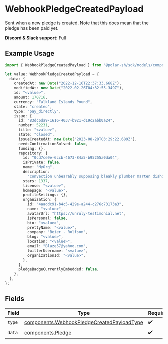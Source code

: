 # WebhookPledgeCreatedPayload

Sent when a new pledge is created. Note that this does mean that the pledge has been paid yet.

**Discord & Slack support:** Full

## Example Usage

```typescript
import { WebhookPledgeCreatedPayload } from "@polar-sh/sdk/models/components";

let value: WebhookPledgeCreatedPayload = {
  data: {
    createdAt: new Date("2022-12-16T22:37:33.668Z"),
    modifiedAt: new Date("2022-02-26T04:32:55.349Z"),
    id: "<value>",
    amount: 170716,
    currency: "Falkland Islands Pound",
    state: "created",
    type: "pay_directly",
    issue: {
      id: "83dc6da9-1616-4037-b921-d19c2abb0a24",
      number: 52231,
      title: "<value>",
      state: "closed",
      issueCreatedAt: new Date("2023-08-28T03:29:22.689Z"),
      needsConfirmationSolved: false,
      funding: {},
      repository: {
        id: "0cd7ce9e-6ccb-4673-84a5-b95255a0da04",
        isPrivate: false,
        name: "MyOrg",
        description:
          "convection unbearably supposing bleakly plumber marten dishonor",
        stars: 1337,
        license: "<value>",
        homepage: "<value>",
        profileSettings: {},
        organization: {
          id: "4aaddc91-b4c5-429e-a244-c276c73173a3",
          name: "<value>",
          avatarUrl: "https://unruly-testimonial.net",
          isPersonal: false,
          bio: "<value>",
          prettyName: "<value>",
          company: "Beier - Rolfson",
          blog: "<value>",
          location: "<value>",
          email: "Blaze57@yahoo.com",
          twitterUsername: "<value>",
          organizationId: "<value>",
        },
      },
      pledgeBadgeCurrentlyEmbedded: false,
    },
  },
};
```

## Fields

| Field                                                                                                    | Type                                                                                                     | Required                                                                                                 | Description                                                                                              |
| -------------------------------------------------------------------------------------------------------- | -------------------------------------------------------------------------------------------------------- | -------------------------------------------------------------------------------------------------------- | -------------------------------------------------------------------------------------------------------- |
| `type`                                                                                                   | [components.WebhookPledgeCreatedPayloadType](../../models/components/webhookpledgecreatedpayloadtype.md) | :heavy_check_mark:                                                                                       | N/A                                                                                                      |
| `data`                                                                                                   | [components.Pledge](../../models/components/pledge.md)                                                   | :heavy_check_mark:                                                                                       | N/A                                                                                                      |
